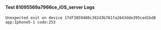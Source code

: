 #### Test 81095569a7966ce_iOS_server Logs


```
Unexpected exit on device 17df3859480c382d3b761fa2643dde395ced1bd8 app:Iphone5-1 code:253
```
